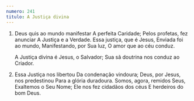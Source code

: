 ```yaml
---
numero: 241
titulo: A Justiça divina
---
```

1. Deus quis ao mundo manifestar
   A perfeita Caridade;
   Pelos profetas, fez anunciar
   A Justiça e a Verdade.
   Essa justiça, que é Jesus,
   Enviada foi ao mundo,
   Manifestando, por Sua luz,
   O amor que ao céu conduz.

   A Justiça divina é Jesus, o Salvador;
   Sua sã doutrina nos conduz ao Criador.

2. Essa Justiça nos libertou
   Da condenação vindoura;
   Deus, por Jesus, nos predestinou
   Para a glória duradoura.
   Somos, agora, remidos Seus,
   Exaltemos o Seu Nome;
   Ele nos fez cidadãos dos céus
   E herdeiros do bom Deus.
